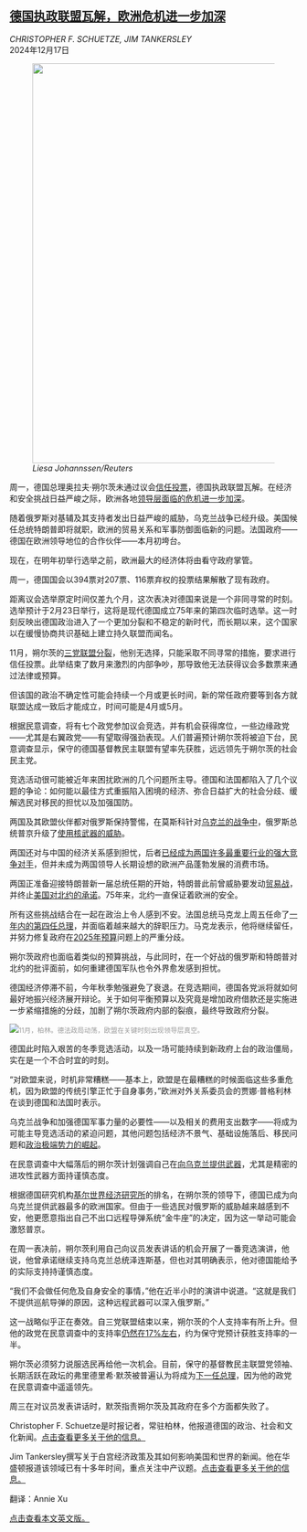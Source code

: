 <!--1734406621000-->
[德国执政联盟瓦解，欧洲危机进一步加深](https://cn.nytimes.com/world/20241217/germany-confidence-vote-scholz-snap-election/)
------

<address>CHRISTOPHER F. SCHUETZE, JIM TANKERSLEY</address><time pudate="2024-12-17 11:21:22" datetime="2024-12-17 11:21:22">2024年12月17日</time><figure><img src="https://images.weserv.nl/?url=static01.nyt.com/images/2024/12/12/multimedia/HFOgermany-government01-kmvt/HFOgermany-government01-kmvt-master1050.jpg" width="1050" height="700"><figcaption> <cite>Liesa Johannssen/Reuters</cite></figcaption></figure><section><p>周一，德国总理奥拉夫·朔尔茨未通过议会<a href="https://www.nytimes.com/2024/12/11/world/europe/germany-scholz-no-confidence-vote.html">信任投票</a>，德国执政联盟瓦解。在经济和安全挑战日益严峻之际，欧洲各地<a href="https://www.nytimes.com/2024/11/10/world/europe/trump-europe-germany-france.html">领导层面临的危机进一步加深</a>。</p><p>随着俄罗斯对基辅及其支持者发出日益严峻的威胁，乌克兰战争已经升级。美国候任总统特朗普即将就职，欧洲的贸易关系和军事防御面临新的问题。法国政府——德国在欧洲领导地位的合作伙伴——本月初垮台。</p><p>现在，在明年初举行选举之前，欧洲最大的经济体将由看守政府掌管。</p><p>周一，德国国会以394票对207票、116票弃权的投票结果解散了现有政府。</p><p>距离议会选举原定时间仅差九个月，这次表决对德国来说是一个非同寻常的时刻。选举预计于2月23日举行，这将是现代德国成立75年来的第四次临时选举。这一时刻反映出德国政治进入了一个更加分裂和不稳定的新时代，而长期以来，这个国家以在缓慢协商共识基础上建立持久联盟而闻名。</p><p>11月，朔尔茨的<a href="https://www.nytimes.com/2024/11/06/world/europe/germany-coalition-collapse-government.html">三党联盟分裂</a>，他别无选择，只能采取不同寻常的措施，要求进行信任投票。此举结束了数月来激烈的内部争吵，那导致他无法获得议会多数票来通过法律或预算。</p><p>但该国的政治不确定性可能会持续一个月或更长时间，新的常任政府要等到各方就联盟达成一致后才能成立，时间可能是4月或5月。</p><p>根据民意调查，将有七个政党参加议会竞选，并有机会获得席位，一些边缘政党——尤其是右翼政党——有望取得强劲表现。人们普遍预计朔尔茨将被迫下台，民意调查显示，保守的德国基督教民主联盟有望率先获胜，远远领先于朔尔茨的社会民主党。<i></i></p><p>竞选活动很可能被近年来困扰欧洲的几个问题所主导。德国和法国都陷入了几个议题的争论：如何能以最佳方式重振陷入困境的经济、弥合日益扩大的社会分歧、缓解选民对移民的担忧以及加强国防。</p><p>两国及其欧盟伙伴都对俄罗斯保持警惕，在莫斯科针对<a href="https://www.nytimes.com/news-event/ukraine-russia">乌克兰的战争中</a>，俄罗斯总统普京升级了<a href="https://cn.nytimes.com/usa/20241120/russia-nuclear-weapons-ukraine/">使用核武器的威胁</a>。</p><p>两国还对与中国的经济关系感到担忧，后者<a href="https://cn.nytimes.com/business/20240606/europe-economy-competitiveness/">已经成为两国许多最重要行业的强大竞争对手</a>，但并未成为两国领导人长期设想的欧洲产品蓬勃发展的消费市场。</p><p>两国正准备迎接特朗普新一届总统任期的开始，特朗普此前曾威胁要发动<a href="https://www.nytimes.com/2024/06/27/us/politics/trump-trade-tariffs-imports.html">贸易战</a>，并终止<a href="https://www.nytimes.com/2024/11/07/world/europe/trump-nato-ukraine.html">美国对北约的承诺</a>。75年来，北约一直保证着欧洲的安全。</p><p>所有这些挑战结合在一起在政治上令人感到不安。法国总统马克龙上周五任命了<a href="https://www.nytimes.com/2024/12/13/world/europe/france-prime-minister-government-macron.html">一年内的第四任总理</a>，并面临着越来越大的辞职压力。马克龙表示，他将继续留任，并努力修复政府在<a href="https://www.nytimes.com/2024/12/04/business/france-economy-government-collapse.html">2025年预算</a>问题上的严重分歧。</p><p>朔尔茨政府也面临着类似的预算挑战，与此同时，在一个好战的俄罗斯和特朗普对北约的批评面前，如何重建德国军队也令外界愈发感到担忧。</p><p>德国经济停滞不前，今年秋季勉强避免了衰退。在竞选期间，德国各党派将就如何最好地振兴经济展开辩论。关于如何平衡预算以及究竟是增加政府借款还是实施进一步紧缩措施的分歧，加剧了朔尔茨政府内部的裂痕，最终导致政府分裂。</p><p><img src="https://images.weserv.nl/?url=static01.nyt.com/images/2024/12/12/multimedia/HFOgermany-government03-bcjf/HFOgermany-government03-bcjf-master1050.jpg"><small style="color: #999;">11月，柏林。德法政局动荡，欧盟在关键时刻出现领导层真空。</small></p><p>德国此时陷入艰苦的冬季竞选活动，以及一场可能持续到新政府上台的政治僵局，实在是一个不合时宜的时刻。</p><p>“对欧盟来说，时机非常糟糕——基本上，欧盟是在最糟糕的时候面临这些多重危机，因为欧盟的传统引擎正忙于自身事务，”欧洲对外关系委员会的贾娜·普格利林在谈到德国和法国时表示。</p><p>乌克兰战争和加强德国军事力量的必要性——以及相关的费用支出数字——将成为可能主导竞选活动的紧迫​​问题，其他问题包括经济不景气、基础设施落后、移民问题和<a href="https://www.nytimes.com/2024/08/28/world/europe/germany-state-elections-extremism.html">政治极端势力的崛起</a>。</p><p>在民意调查中大幅落后的朔尔茨计划强调自己在<a href="https://www.nytimes.com/2024/12/02/world/europe/scholz-germany-ukraine-aid.html">向乌克兰提供武器</a>，尤其是精密的进攻性武器方面持谨慎态度。</p><p>根据德国研究机构<a rel="noopener noreferrer" target="_blank" href="https://www.ifw-kiel.de/topics/war-against-ukraine/ukraine-support-tracker/">基尔世界经济研究所</a>的排名，在朔尔茨的领导下，德国已成为向乌克兰提供武器最多的欧洲国家。但由于一些选民对俄罗斯的威胁越来越感到不安，他更愿意指出自己不出口远程导弹系统“金牛座”的决定，因为这一举动可能会激怒普京。</p><p>在周一表决前，朔尔茨利用自己向议员发表讲话的机会开展了一番竞选演讲，他说，他曾承诺继续支持乌克兰总统泽连斯基，但也对其明确表示，他对德国能给予的实际支持持谨慎态度。</p><p>“我们不会做任何危及自身安全的事情，”他在近半小时的演讲中说道。“这就是我们不提供巡航导弹的原因，这种远程武器可以深入俄罗斯。”</p><p>这一战略似乎正在奏效。自三党联盟结束以来，朔尔茨的个人支持率有所上升。但他的政党在民意调查中的支持率<a rel="noopener noreferrer" target="_blank" href="https://www.wahlrecht.de/umfragen/">仍然在17%左右</a>，约为保守党预计获胜支持率的一半。</p><p>朔尔茨必须努力说服选民再给他一次机会。目前，保守的基督教民主联盟党领袖、长期活跃在政坛的弗里德里希·默茨被普遍认为将成为<a href="https://www.nytimes.com/2024/11/21/world/europe/olaf-scholz-germany-election.html">下一任总理</a>，因为他的政党在民意调查中遥遥领先。</p><p>周三在对议员发表讲话时，默茨指责朔尔茨及其政府在多个方面都失败了。</p></section><footer><p>Christopher F. Schuetze是时报记者，常驻柏林，他报道德国的政治、社会和文化新闻。<a rel="nofollow" target="_blank" href="https://www.nytimes.com/by/christopher-f-schuetze">点击查看更多关于他的信息。</a></p><p>Jim Tankersley撰写关于白宫经济政策及其如何影响美国和世界的新闻。他在华盛顿报道该领域已有十多年时间，重点关注中产议题。<a rel="nofollow" target="_blank" href="https://www.nytimes.com/by/jim-tankersley">点击查看更多关于他的信息。</a></p><p>翻译：Annie Xu</p><a rel="nofollow" target="_blank" href="https://www.nytimes.com/2024/12/16/world/europe/germany-confidence-vote-scholz-snap-election.html">点击查看本文英文版。</a></footer>
